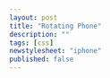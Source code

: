 ```yaml
---
layout: post
title: "Rotating Phone"
description: ""
tags: [css]
newstylesheet: "iphone"
published: false
---
```


<div class="phone-container">
  <div class="phone">
    <div class="front"> </div>
    <div class="back"> </div>
    <div class="left"> </div>
    <div class="left-top"> </div>
    <div class="left-bottom"> </div>
    <div class="right"> </div>
    <div class="right-top"> </div>
    <div class="right-bottom"> </div>
    <div class="shadow"> </div>
  </div>
</div>